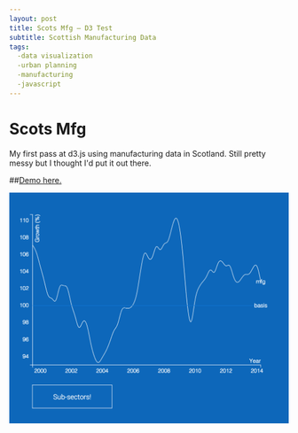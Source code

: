```yaml
---
layout: post
title: Scots Mfg – D3 Test
subtitle: Scottish Manufacturing Data
tags:
  -data visualization
  -urban planning
  -manufacturing
  -javascript
---
```


# Scots Mfg
My first pass at d3.js using manufacturing data in Scotland. Still pretty messy but I thought I'd put it out there.

##[Demo here.](http://johnmccartin.github.io/scots-mfg/)

![Scots screenshot](https://raw.githubusercontent.com/johnmccartin/johnmccartin.github.io/master/img/scots-mfg.png)